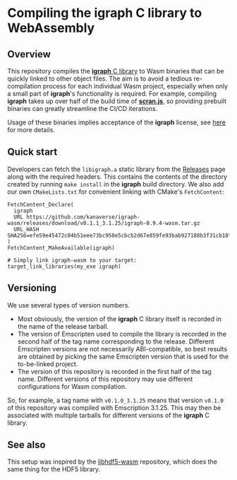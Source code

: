 # Compiling the igraph C library to WebAssembly

## Overview

This repository compiles the [**igraph** C library](https://igraph.org/c/) to Wasm binaries that can be quickly linked to other object files.
The aim is to avoid a tedious re-compilation process for each individual Wasm project,
especially when only a small part of **igraph**'s functionality is required.
For example, compiling **igraph** takes up over half of the build time of [**scran.js**](https://github.com/kanaverse/scran.js),
so providing prebuilt binaries can greatly streamline the CI/CD iterations.

Usage of these binaries implies acceptance of the **igraph** license,
see [here](https://github.com/igraph/igraph) for more details.

## Quick start

Developers can fetch the `libigraph.a` static library from the [Releases](https://github.com/kanaverse/igraph-wasm/releases) page along with the required headers.
This contains the contents of the directory created by running `make install` in the **igraph** build directory.
We also add our own `CMakeLists.txt` for convenient linking with CMake's `FetchContent`:

```
FetchContent_Declare(
  igraph
  URL https://github.com/kanaverse/igraph-wasm/releases/download/v0.1.1_3.1.25/igraph-0.9.4-wasm.tar.gz
  URL_HASH SHA256=efe59e45472c04b51eee73bc950e5cbcb2d67e859fe93bab927188b3f31cb18f
)
FetchContent_MakeAvailable(igraph)

# Simply link igraph-wasm to your target:
target_link_libraries(my_exe igraph)
```

## Versioning

We use several types of version numbers.

- Most obviously, the version of the **igraph** C library itself is recorded in the name of the release tarball. 
- The version of Emscripten used to compile the library is recorded in the second half of the tag name corresponding to the release.
  Different Emscripten versions are not necessarily ABI-compatible, so best results are obtained by picking the same Emscripten version that is used for the to-be-linked project.
- The version of this repository is recorded in the first half of the tag name.
  Different versions of this repository may use different configurations for Wasm compilation.

So, for example, a tag name with `v0.1.0_3.1.25` means that version `v0.1.0` of this repository was compiled with Emscription 3.1.25.
This may then be associated with multiple tarballs for different versions of the **igraph** C library.

## See also

This setup was inspired by the [libhdf5-wasm](https://github.com/usnistgov/libhdf5-wasm) repository, which does the same thing for the HDF5 library.
